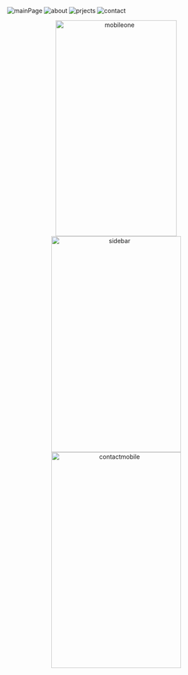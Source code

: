 ![mainPage](https://github.com/laeth0/Laeth-PortFolio/assets/119698773/df766f26-c77d-4365-a200-ffef20c03dd3)
![about](https://github.com/laeth0/Laeth-PortFolio/assets/119698773/d20dfc61-54ca-4ff3-8f15-ec0c302c3acb)
![prjects](https://github.com/laeth0/Laeth-PortFolio/assets/119698773/d63944db-b3d4-4ff4-bfcc-a674bffc0d77)
![contact](https://github.com/laeth0/Laeth-PortFolio/assets/119698773/85bb4a2f-2b1f-4a6e-94ad-dbd1839acbf6)
<div align="center">
  <img width="280" height="500" src="https://github.com/laeth0/Laeth-PortFolio/assets/119698773/20c71102-6353-4e9a-af0c-2b920f52b75e" alt="mobileone" />
  <img width="300" height="500" src="https://github.com/laeth0/Laeth-PortFolio/assets/119698773/c39918f5-726e-4e0c-9337-fc3981b6d9e8" alt="sidebar" />
  <img width="300" height="500" src="https://github.com/laeth0/Laeth-PortFolio/assets/119698773/70b8875b-64e4-44bc-b51c-aa411451fdc0" alt="contactmobile" />
</div>
